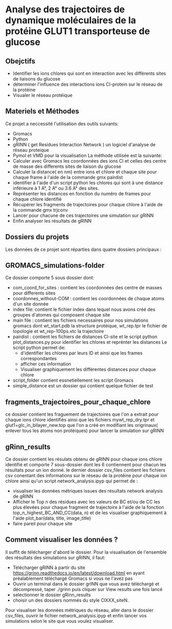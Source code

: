 # Analyse des trajectoires de dynamique moléculaires de la protéine GLUT1 transporteuse de glucose

## Obejctifs
* Identifier les ions chlores qui sont en interaction avec les différents sites de liaisons du glucose
* déterminer l'influence des interactions ions Cl-protein sur le réseau de la protéine
* Visualer le réseau protéique 
## Materiels et Méthodes 
Ce projet a neccessité l'utilisation des outils suivants:
* Gromacs
* Python 
* gRINN ( get Residues Interaction Network ) un logiciel d'analyse de réseau proteique 
* Pymol et VMD pour la visualisation 
La méthode utilisée est la suivante:
* Calculer avec Gromacs les coordonnées des ions Cl et celles des centre de masse des differents sites de liaison du glucose
* Calculer la distance( en nm) entre ions et chlore et chaque site pour chaque frame à l'aide de la commande gmx pairdist
* identifier à l'aide d'un script python les chlores qui sont à une distance inférieure à 1 A°, 2 A° ou 3.6 A° des sites. 
* Représenter les distances en fonction du numéro de frames pour chaque chlore identifié 
* Récupérer les fragments de trajectoires pour chaque chlore à l'aide de la commande gmx trjconv 
* Lancer pour chacune de ces trajectoires une simulation sur gRINN 
* Enfin analyser les résultats de gRINN 
## Dossiers du projets
Les données de ce projet sont réparties dans quatre dossiers principaux :
## GROMACS_simulations-folder
Ce dossier comporte 5 sous dossier dont:
* com_coord_for_sites : contient les coordonnées des centre de masses pour differents sites
* coordonnes_without-COM : contient les coordonnées de chaque atoms d'un site donnée
* index file: contient le fichier index dans lequel nous avons créé des groupes d'atomes qui composent chaque site
* main file : contient les fichiers necessaires pour nos simulations gromacs dont wt_start.pdb la structure protéique, wt_rep.tpr le fichier de topologie et wt_rep-100ps.xtc la trajectoire 
* pairdist : contient les fichiers de distances Cl-site et le script python plot_distances.py pour identifier les chlores et reprénter les distances
Le script python permet de:
  - d'identifier les chlores par leurs ID et ainsi que les frames correspondantes
  - afficher ces information
  - Visualiser graphiquement les différentes distances pour chaque chlore 
* script_folder contient essnetiellement les script Gromacs
* simple_distance est un dossier qui contient quelque fichier de test
## fragments_trajectoires_pour_chaque_chlore
ce dossier contient les fraguement de trajectoires que l'on a extrait pour chaque ions chlore identifiés ainsi que les fichiers mywt_rep_dry.tpr et glut1+glc_in_bilayer_new.top que l'on a créé en modifiant les origrinaux( enlever tous les atoms non protéiques) pour lancer la simulation sur gRINN
## gRinn_results 
Ce dossier contient les résulats obtenu de gRINN pour chaque ions chlore identifié et comporte 7 sous-dossier dont les 6 contiennent pour chacun les résultats pour un ion donné. 
le dernier dossier csv_files contient les fichiers csv conentant des informations sur le réseau de la protéine pour chaque ion chlore ainsi qu'un script network_analysis.ipyp qui permet de :
* visualiser les données métriques issues des résultats network analysis de gRINN
* Afficher le Top n des résidues avec les valeurs de BC et/ou de CC les plus élevées pour chaque fragment de trajectoire à l'aide de la fonction top_n_highest_BC_AND_CC(data, n) et de les visualiser graphiquement à l'aide plot_bar(data, title, image_title)
* faire pareil pour chaque site 
## Comment visualiser les données ?
Il suffit de télécharger d'abord le dossier. 
Pour la visualisation de l'ensemble des résultats des simulations sur gRINN, il faut:
   * Télécharger gRINN à partir du site https://grinn.readthedocs.io/en/latest/download.html en ayant préalablement téléchargé Gromacs si vous ne l'avez pas
  * Ouvrir un terminal dans le dossier grINN que vous avez téléchargé et décompressé, taper ./grinn puis  cliquer sur View results une fois lancé
  * selectionner le dossier gRinn_results
  * choisir un des dossiers nommés du style ClXXX_siteN. 
  
 Pour visualiser les données métriques du réseau, aller dans le dossier csv_files, ouvrir le fichier network_analysis.ipyp et enfin lancer vos simulations selon le site que vous voulez visualiser.






